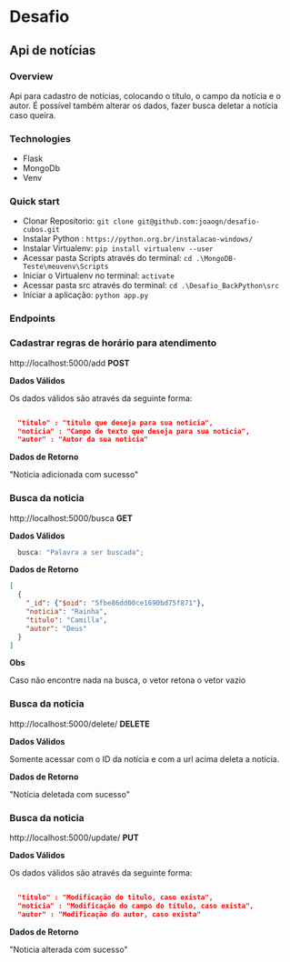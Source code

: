 # Desafio

## Api de notícias

### **Overview**

Api para cadastro de notícias, colocando o título, o campo da notícia e o autor. É possível também alterar os dados, fazer busca deletar a notícia caso queira.

### **Technologies**

- Flask
- MongoDb
- Venv

### **Quick start**

- Clonar Repositorio: `git clone git@github.com:joaogn/desafio-cubos.git`
- Instalar Python : `https://python.org.br/instalacao-windows/` 
- Instalar Virtualenv: `pip install virtualenv --user`
- Acessar pasta Scripts através do terminal: `cd .\MongoDB-Teste\meuvenv\Scripts`
- Iniciar o Virtualenv no terminal: `activate`
- Acessar pasta src através do terminal: `cd .\Desafio_BackPython\src`
- Iniciar a aplicação: `python app.py`


### **Endpoints**

### Cadastrar regras de horário para atendimento

http://localhost:5000/add **POST**

**Dados Válidos**

Os dados válidos são através da seguinte forma:
```json

  "titulo" : "titulo que deseja para sua noticia",
  "noticia" : "Campo de texto que deseja para sua noticia",
  "autor" : "Autor da sua noticia"

```

**Dados de Retorno**

"Noticia adicionada com sucesso"



### **Busca da noticia**

http://localhost:5000/busca **GET**

**Dados Válidos**

```javascript
  busca: "Palavra a ser buscada";
```

**Dados de Retorno**

```json
[
  {
    "_id": {"$oid": "5fbe86dd00ce1690bd75f871"}, 
    "noticia": "Rainha", 
    "titulo": "Camilla", 
    "autor": "Deus"
  }
]
```

**Obs**

Caso não encontre nada na busca, o vetor retona o vetor vazio

### **Busca da noticia**

http://localhost:5000/delete/<id> **DELETE**

**Dados Válidos**

Somente acessar com o ID da notícia e com a url acima deleta a notícia.

**Dados de Retorno**

"Notícia deletada com sucesso"

### **Busca da noticia**

http://localhost:5000/update/<id> **PUT**  

**Dados Válidos**

Os dados válidos são através da seguinte forma:
```json

  "titulo" : "Modificação do titulo, caso exista",
  "noticia" : "Modificação do campo do título, caso exista",
  "autor" : "Modificação do autor, caso exista"

```

**Dados de Retorno**

"Noticia alterada com sucesso"
